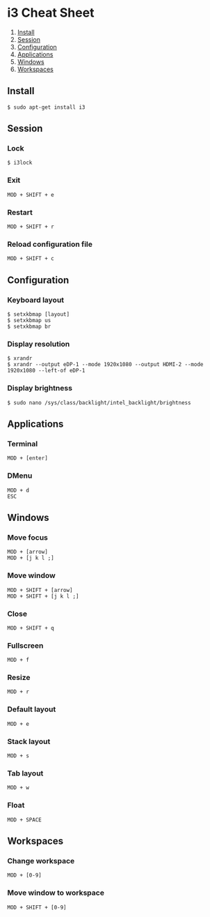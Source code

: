 # i3 Cheat Sheet

1. [Install](#install)
2. [Session](#session)
3. [Configuration](#configuration)
4. [Applications](#applications)
4. [Windows](#windows)
5. [Workspaces](#workspaces)

## Install
    $ sudo apt-get install i3

## Session

### Lock
    $ i3lock

### Exit
    MOD + SHIFT + e
    
### Restart
    MOD + SHIFT + r
    
### Reload configuration file
    MOD + SHIFT + c

## Configuration

### Keyboard layout
    $ setxkbmap [layout]
    $ setxkbmap us
    $ setxkbmap br
    
### Display resolution
    $ xrandr
    $ xrandr --output eDP-1 --mode 1920x1080 --output HDMI-2 --mode 1920x1080 --left-of eDP-1
    
### Display brightness
    $ sudo nano /sys/class/backlight/intel_backlight/brightness
    
## Applications

### Terminal
    MOD + [enter]
    
### DMenu
    MOD + d
    ESC
    
## Windows

### Move focus
    MOD + [arrow]
    MOD + [j k l ;]
    
### Move window
    MOD + SHIFT + [arrow]
    MOD + SHIFT + [j k l ;]
    
### Close
    MOD + SHIFT + q

### Fullscreen
    MOD + f
    
### Resize
    MOD + r
    
### Default layout
    MOD + e

### Stack layout
    MOD + s

### Tab layout
    MOD + w
    
### Float
    MOD + SPACE
    
## Workspaces

### Change workspace
    MOD + [0-9]

### Move window to workspace
    MOD + SHIFT + [0-9]
